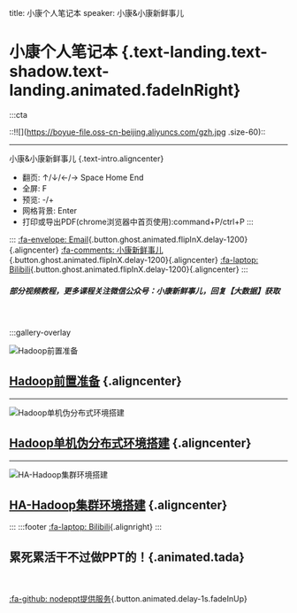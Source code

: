 title: 小康个人笔记本
speaker: 小康&小康新鲜事儿

<slide class="bg-black-blue aligncenter" image="https://boyue-file.oss-cn-beijing.aliyuncs.com/logo_bg.jpg .dark">

# 小康个人笔记本 {.text-landing.text-shadow.text-landing.animated.fadeInRight}

:::cta

::!![](https://boyue-file.oss-cn-beijing.aliyuncs.com/gzh.jpg .size-60)::

---

小康&小康新鲜事儿 {.text-intro.aligncenter}

- 翻页\: ↑/↓/←/→ Space Home End
- 全屏\: F
- 预览\: -/+
- 网格背景\: Enter
- 打印或导出PDF(chrome浏览器中首页使用)\:command+P/ctrl+P
:::

:::
[:fa-envelope: Email](mailto:xiaokang.188@qq.com){.button.ghost.animated.flipInX.delay-1200}{.aligncenter}&nbsp;[:fa-comments: 小康新鲜事儿](https://mp.weixin.qq.com/s/3-3_Ns5nDIhcB7TS7d-ocA){.button.ghost.animated.flipInX.delay-1200}{.aligncenter}&nbsp;[:fa-laptop: Bilibili](https://space.bilibili.com/475563389){.button.ghost.animated.flipInX.delay-1200}{.aligncenter}
:::	

<slide :class="size-80">

##### 部分视频教程，更多课程关注微信公众号：小康新鲜事儿，回复【大数据】获取
<br/><br/>
:::gallery-overlay

![Hadoop前置准备](https://ae01.alicdn.com/kf/H5b9c586d5f814f559fe2eb1400f4d0cc5.jpg)

## [Hadoop前置准备](https://mp.weixin.qq.com/s/sTcyhn5hCYD6ThqZOR6g1Q) {.aligncenter}

---

![Hadoop单机伪分布式环境搭建](https://ae01.alicdn.com/kf/Hf30dd532d7d44db49a62975785bced4fg.jpg)

## [Hadoop单机伪分布式环境搭建](https://mp.weixin.qq.com/s/Ic1aumcFa8B-a-9kg5AscQ) {.aligncenter}

---

![HA-Hadoop集群环境搭建](https://ae01.alicdn.com/kf/Hd1c1222dbff64fc38eb3f934bfaf0755x.jpg)

## [HA-Hadoop集群环境搭建](https://mp.weixin.qq.com/s/gmOmg6uKD2LjhZPf4eZXdA) {.aligncenter}

:::
:::footer
[:fa-laptop: Bilibili](https://space.bilibili.com/475563389){.alignright}
:::	

<slide class="bg-black-blue aligncenter" image="https://cn.bing.com/az/hprichbg/rb/PragueChristmas_EN-AU8649790921_1920x1080.jpg .dark">

## 累死累活干不过做PPT的！{.animated.tada}
<br/><br/>
[:fa-github: nodeppt提供服务](https://github.com/ksky521/nodeppt){.button.animated.delay-1s.fadeInUp}